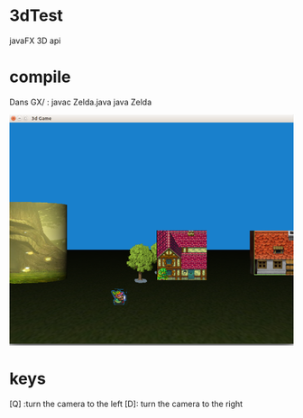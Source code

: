 # 3dTest
javaFX 3D api

# compile
Dans GX/ : javac Zelda.java 
java Zelda 

![Capture 1](GX/capture.png)

# keys
[Q] :turn the camera to the left
[D]: turn the camera to the right

